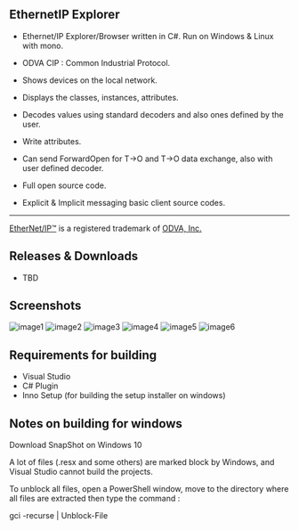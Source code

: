 ## EthernetIP Explorer

*  Ethernet/IP Explorer/Browser written in C#. Run on Windows & Linux with mono.
*  ODVA CIP : Common Industrial Protocol.
*  Shows devices on the local network.
*  Displays the classes, instances, attributes.
*  Decodes values using standard decoders and also ones defined by the user.
*  Write attributes.
*  Can send ForwardOpen for T->O and T->O data exchange, also with user defined decoder.
*  Full open source code.

*  Explicit & Implicit messaging basic client source codes.
---
[EtherNet/IP™](https://www.odva.org/Technology-Standards/EtherNet-IP/Overview) is a registered trademark of [ODVA, Inc.](https://www.odva.org/)

## Releases & Downloads

* TBD



## Screenshots

![image1](/Docs/image1.png)
![image2](/Docs/image2.png)
![image3](/Docs/image3.png)
![image4](/Docs/image4.png)
![image5](/Docs/image5.png)
![image6](/Docs/image6.png)

## Requirements for building

*  Visual Studio
*  C# Plugin
*  Inno Setup (for building the setup installer on windows)


## Notes on building for windows

Download SnapShot on Windows 10

A lot of files (.resx and some others) are marked block by Windows, and Visual Studio cannot build the projects.

To unblock all files, open a PowerShell window, move to the directory where all files are extracted then type the command :

gci -recurse  | Unblock-File 



